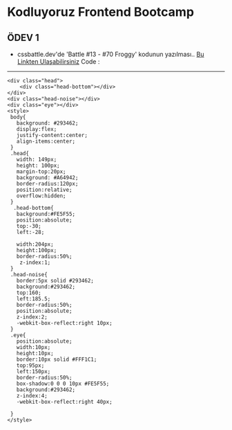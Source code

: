 # Kodluyoruz Frontend Bootcamp
 ## ÖDEV 1
 * cssbattle.dev'de 'Battle #13 - #70 Froggy' kodunun yazılması..	[Bu Linkten Ulaşabilirsiniz](https://cssbattle.dev/play/70)
 Code :
 ***
 ```
<div class="head">
     <div class="head-bottom"></div>  
</div>
<div class="head-noise"></div>
<div class="eye"></div>
<style>
  body{
    background: #293462;
    display:flex;
    justify-content:center;
    align-items:center;    
  }
  .head{
    width: 149px;
    height: 100px;
    margin-top:20px;
    background: #A64942;
    border-radius:120px;
    position:relative;
    overflow:hidden;
  }
   .head-bottom{
    background:#FE5F55;
    position:absolute;
    top:-30;
    left:-28;
    
    width:204px;
    height:100px;
    border-radius:50%;
     z-index:1;
  }
  .head-noise{
    border:5px solid #293462; 
    background:#293462;
    top:160;
    left:185.5;
    border-radius:50%;
    position:absolute;
    z-index:2;
    -webkit-box-reflect:right 10px;
  }
  .eye{
    position:absolute;
    width:10px;
    height:10px;
    border:10px solid #FFF1C1;
    top:95px;
    left:150px;
    border-radius:50%;
    box-shadow:0 0 0 10px #FE5F55;
    background:#293462;
    z-index:4;
    -webkit-box-reflect:right 40px;
    
  }
</style>


 ```
 
